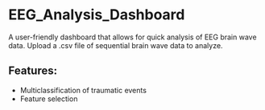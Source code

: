 # EEG_Analysis_Dashboard

A user-friendly dashboard that allows for quick analysis of EEG brain wave data. 
Upload a .csv file of sequential brain wave data to analyze. 

## Features: 
- Multiclassification of traumatic events
- Feature selection
